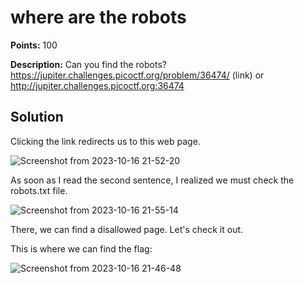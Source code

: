 # where are the robots


**Points:** 100

**Description:** Can you find the robots? https://jupiter.challenges.picoctf.org/problem/36474/ (link) or http://jupiter.challenges.picoctf.org:36474




## Solution 



Clicking the link redirects us to this web page.

![Screenshot from 2023-10-16 21-52-20](https://github.com/HelsNetwork/CTF-writeups/assets/87879515/06dea143-dfe9-4e25-a0a0-eec532164272)


As soon as I read the second sentence, I realized we must check the robots.txt file.


![Screenshot from 2023-10-16 21-55-14](https://github.com/HelsNetwork/CTF-writeups/assets/87879515/3db4f42c-53e4-43d5-9d9f-94ffe343843b)

There, we can find a disallowed page. Let's check it out.

This is where we can find the flag:

![Screenshot from 2023-10-16 21-46-48](https://github.com/HelsNetwork/CTF-writeups/assets/87879515/6b62560c-646e-4b33-8f38-9a3863ae28a3)
